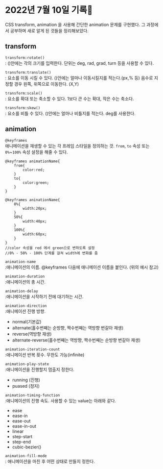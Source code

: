 # 2022년 7월 10일 기록📒

CSS transform, animation 을 사용해 간단한 animation 문제를 구현했다. 그 과정에서 공부하며 새로 알게 된 것들을 정리해보았다.

## **transform**

`transform:rotate()`<br>
: ()안에는 각의 크기를 입력한다. 단위는 deg, rad, grad, turn 등을 사용할 수 있다.

`transform:translate()`<BR>
: 요소를 이동 시킬 수 있다. ()안에는 얼마나 이동시킬지를 적는다.(px,% 등)
음수로 지정할 경우 왼쪽, 위쪽으로 이동한다. (X,Y)

`transform:scale()`<br>
: 요소를 확대 또는 축소할 수 있다. 1보다 큰 수는 확대, 작은 수는 축소다.

`transform:skew()`<br>
: 요소를 비틀 수 있다. ()안에는 얼마나 비틀지를 적는다. deg를 사용한다.

## **animation**

`@keyframes` <br>
애니메이션을 재생할 수 있는 각 프레임 스타일을 정의하는 것. `from`, `to` 속성 또는 `0%`~`100%` 속성 설정을 해줄 수 있다.

```
@keyframes animationName{
    from{
        color:red;
    }
    to{
        color:green;
    }
}

@keyframes aninationName{
    0%{
        width:20px;
    }
    50%{
        width:40px;
    }
    100%{
        width:60px;
    }
}
//color 속성을 red 에서 green으로 변하도록 설정
//0% - 50% - 100% 단계를 걸쳐 width에 변화를 줌
```

`animation-name`<br>
:애니메이션의 이름. @keyframes 다음에 애니메이션 이름을 붙인다. (위의 예시 참고)

`animation-duration`<br>
:애니메이션의 총 시간.

`animation-delay`<br>
:애니메이션을 시작하기 전에 대기하는 시간.

`animation-direction`<br>
:애니메이션 진행 방향.

- normal(기본값)
- alternate(홀수번째는 순방향, 짝수번째는 역방향 번갈아 재생)
- reverse(역방향 재생)
- alternate-reverse(홀수번쨰는 역방향, 짝수번째는 순방향 번갈아 재생)

`animation-iteration-count`<br>
:애니메이션 반복 횟수. 무한도 가능(infinite)

`animation-play-state`<br>
:애니메이션을 진행할지 멈출지 정한다.

- running (진행)
- puased (정지)

`animation-timing-function`<br>
:애니메이션의 진행 속도. 사용할 수 있는 value는 아래와 같다.

- ease
- ease-in
- ease-out
- ease-in-out
- linear
- step-start
- step-end
- cubic-bezier()

`animation-fill-mode`<br>
: 애니메이션을 마친 후 어떤 상태로 만들지 정한다.
